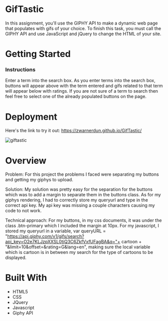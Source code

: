 # GifTastic
In this assignment, you'll use the GIPHY API to make a dynamic web page that populates with gifs of your choice. To finish this task, you must call the GIPHY API and use JavaScript and jQuery to change the HTML of your site.

# Getting Started
### Instructions
Enter a term into the search box. As you enter terms into the search box, buttons will appear above with the term entered and gifs related to that term will appear below with ratings. If you are not sure of a term to search then feel free to select one of the already populated buttons on the page.

# Deployment
Here's the link to try it out: https://zwarnerdun.github.io/GifTastic/

 ![giftastic](https://user-images.githubusercontent.com/49568886/64914733-0e963e80-d725-11e9-837f-a627d412d936.PNG)
 
# Overview
Problem: For this project the problems I faced were separating my buttons and getting my giphys to upload.


Solution: My solution was pretty easy for the separation for the buttons which was to add a margin to separate them in the buttons class. As for my giphys rendering, I had to correctly store my queryurl and type in the correct api key. My api key was missing a couple characters causing my code to not work.


Technical approach: For my buttons, in my css documents, it was under the class .btn-primary which I included the margin at 10px. For my javascript, I stored my queryurl in a variable, var queryURL = "https://api.giphy.com/v1/gifs/search?api_key=O2e7KLJzpXXSL0tiQ3C6ZkfVxfUFagBA&q="+ cartoon + "&limit=10&offset=&rating=G&lang=en", making sure the local variable which is cartoon is in between my search for the type of cartoons to be displayed. 

# Built With 
* HTML5
* CSS
* JQuery
* Javascript
* Giphy API
